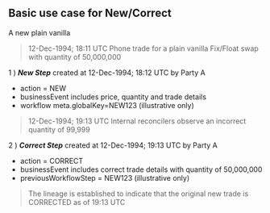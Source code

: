 ## Basic use case for New/Correct

A new plain vanilla 

> 12-Dec-1994; 18:11 UTC
    Phone trade for a plain vanilla Fix/Float swap with quantity of 50,000,000

1 ) **_New Step_** created at 12-Dec-1994; 18:12 UTC by Party A
 - action = NEW 
 - businessEvent includes price, quantity and trade details
 - workflow meta.globalKey=NEW123 (illustrative only)

> 12-Dec-1994; 19:13 UTC
    Internal reconcilers observe an incorrect quantity of 99,999 

2 ) **_Correct Step_** created at 12-Dec-1994; 19:13 UTC by Party A
 - action = CORRECT 
 - businessEvent includes correct trade details with quantity of 50,000,000
 - previousWorkflowStep = NEW123 (illustrative only)
 
> The lineage is established to indicate that the original new trade is CORRECTED as of 19:13 UTC

